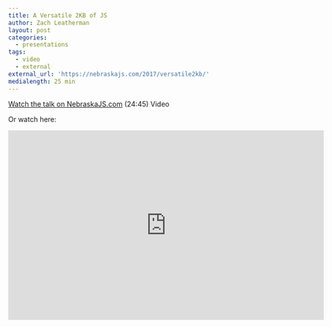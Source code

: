 ```yaml
---
title: A Versatile 2KB of JS
author: Zach Leatherman
layout: post
categories:
  - presentations
tags:
  - video
  - external
external_url: 'https://nebraskajs.com/2017/versatile2kb/'
medialength: 25 min
---
```


[Watch the talk on NebraskaJS.com](https://nebraskajs.com/2017/versatile2kb/) (24:45) <span class="tag video">Video</span>

Or watch here:

<div class="fluid-width-video-wrapper"><iframe class="youtube-player" type="text/html" width="640" height="385" src="https://www.youtube.com/embed/TUxTai00v1k/" frameborder="0" allowfullscreen></iframe></div>
